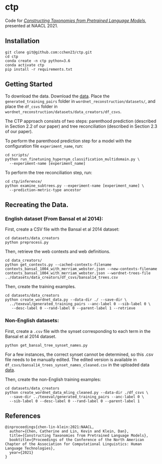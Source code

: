 # ctp
Code for [_Constructing Taxonomies from Pretrained Language Models_](https://aclanthology.org/2021.naacl-main.373.pdf), presented at NAACL 2021.

## Installation

```
git clone git@github.com:cchen23/ctp.git
cd ctp
conda create -n ctp python=3.6
conda activate ctp
pip install -r requirements.txt
```

## Getting Started
To download the data. Download the [data](https://drive.google.com/file/d/1r0koth-KO1HVyBvphCwbDSrvYDil4KD_/view?usp=sharing). Place the `generated_training_pairs` folder in `wordnet_reconstruction/datasets/`, and place the `df_csvs` folder in `wordnet_reconstruction/datasets/data_creators/df_csvs`.

The CTP approach consists of two steps: parenthood prediction (described in Section 2.2 of our paper) and tree reconciliation (described in Section 2.3 of our paper).

To perform the parenthood prediction step for a model with the configuration file `experiment_name`, run:
```
cd scripts/
python run_finetuning_hypernym_classification_multidomain.py \
  --experiment-name [experiment_name]
```

To perform the tree reconciliation step, run:

```
cd ctp/inference/
python examine_subtrees.py --experiment-name [experiment_name] \
  --prediction-metric-type ancestor
```

## Recreating the Data.
### English dataset (From Bansal et al 2014):
First, create a CSV file with the Bansal et al 2014 dataset:
```
cd datasets/data_creators
python preprocess.py
```

Then, retrieve the web contexts and web definitions.
```
cd data_creators/
python get_contexts.py --cached-contexts-filename contexts_bansal_1004_with_merriam_webster.json --new-contexts-filename contexts_bansal_1004_with_merriam_webster.json --wordnet-trees-file ../datasets/data_creators/df_csvs/bansal14_trees.csv
```

Then, create the training examples.
```
cd datasets/data_creators
python create_wordnet_data.py --data-dir ./ --save-dir \ 
  ../texeval/generated_training_pairs --anc-label 0 --sib-label 0 \
   --desc-label 0 --rand-label 0 --parent-label 1 --retrieve
```

### Non-English datasets:
First, create a `.csv` file with the synset corresponding to each term in the Bansal et al 2014 dataset.
```
python get_bansal_tree_synset_names.py
```
For a few instances, the correct synset cannot be determined, so this .csv file needs to be manually edited.
The edited version is available in `df_csvs/bansal14_trees_synset_names_cleaned.csv` in the uploaded data [data](https://drive.google.com/file/d/1r0koth-KO1HVyBvphCwbDSrvYDil4KD_/view?usp=sharing).

Then, create the non-English training examples:
```
cd datasets/data_creators
python create_wordnet_data_mling_cleaned.py --data-dir ./df_csvs \
  --save-dir ../texeval/generated_training_pairs --anc-label 0 \
  --sib-label 0 --desc-label 0 --rand-label 0 --parent-label 1
```

## References
```
@inproceedings{chen-lin-klein:2021:NAACL,
  author={Chen, Catherine and Lin, Kevin and Klein, Dan},
  title={Constructing Taxonomies from Pretrained Language Models},
  booktitle={Proceedings of the Conference of the North American Chapter of the Association for Computational Linguistics: Human Language Technologies},
  year={2021}
}
```
